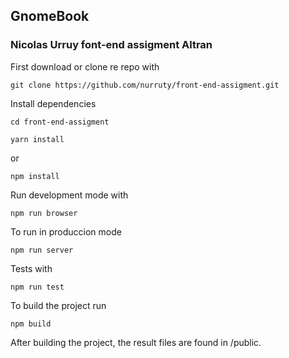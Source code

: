## GnomeBook
### Nicolas Urruy font-end assigment Altran

First download or clone re repo with

```
git clone https://github.com/nurruty/front-end-assigment.git
```

Install dependencies
```
cd front-end-assigment
```

```
yarn install
```
or 

```
npm install
```

Run development mode with
```
npm run browser
```

To run in produccion mode

```
npm run server
```
Tests with
```
npm run test
```
To build the project run
```
npm build
```
After building the project, the result files are found in /public.
